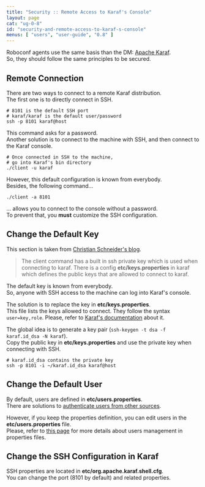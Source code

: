```yaml
---
title: "Security :: Remote Access to Karaf's Console"
layout: page
cat: "ug-0-8"
id: "security-and-remote-access-to-karaf-s-console"
menus: [ "users", "user-guide", "0.8" ]
---
```


Roboconf agents use the same basis than the DM: [Apache Karaf](http://karaf.apache.org).  
So, they should follow the same principles to be secured.


## Remote Connection

There are two ways to connect to a remote Karaf distribution.  
The first one is to directly connect in SSH.

```properties
# 8101 is the default SSH port
# karaf/karaf is the default user/password
ssh -p 8101 karaf@host
```

This command asks for a password.  
Another solution is to connect to the machine with SSH, and then connect to the Karaf console.

```properties
# Once connected in SSH to the machine,
# go into Karaf's bin directory
./client -u karaf
```

However, this default configuration is known from everybody.  
Besides, the following command...

```
./client -a 8101
```

... allows you to connect to the console without a password.  
To prevent that, you **must** customize the SSH configuration.


## Change the Default Key

This section is taken from [Christian Schneider's blog](http://www.liquid-reality.de/display/liquid/2014/01/08/How+to+hack+into+any+default+apache+karaf+installation).

> The client command has a built in ssh private key which is used when connecting to karaf.
> There is a config **etc/keys.properties** in karaf which defines the public keys that are allowed to connect to karaf.

The default key is known from everybody.  
So, anyone with SSH access to the machine can log into Karaf's console.

The solution is to replace the key in **etc/keys.properties**.  
This file lists the keys allowed to connect. They follow the syntax `user=key,role`.
Please, refer to [Karaf's documentation](https://karaf.apache.org/manual/latest/#_managing_authentication_by_key) about it.

The global idea is to generate a key pair (`ssh-keygen -t dsa -f karaf.id_dsa -N karaf`).  
Copy the public key in **etc/keys.properties** and use the private key when connecting with SSH.

```properties
# karaf.id_dsa contains the private key
ssh -p 8101 -i ~/karaf.id_dsa karaf@host
```


## Change the Default User

By default, users are defined in **etc/users.properties**.  
There are solutions to [authenticate users from other sources](security-and-authentication.html).

However, if you keep the properties definition, you can edit users in the **etc/users.properties** file.  
Please, refer to [this page](security-and-authentication-with-properties-files.html) for more details about users management in properties files.


## Change the SSH Configuration in Karaf

SSH properties are located in **etc/org.apache.karaf.shell.cfg**.  
You can change the port (8101 by default) and related properties.
